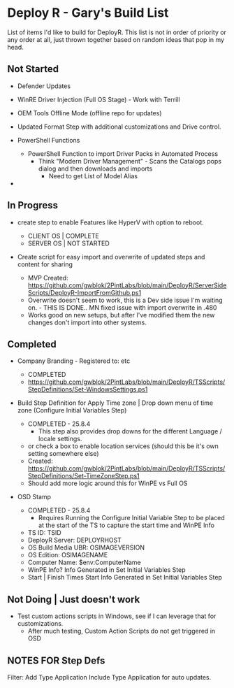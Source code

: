 # Deploy R - Gary's Build List

List of items I'd like to build for DeployR.  This list is not in order of priority or any order at all, just thrown together based on random ideas that pop in my head.

## Not Started

- Defender Updates
- WinRE Driver Injection (Full OS Stage) - Work with Terrill
- OEM Tools Offline Mode (offline repo for updates)
- Updated Format Step with additional customizations and Drive control.

- PowerShell Functions
  - PowerShell Function to import Driver Packs in Automated Process
    - Think "Modern Driver Management" - Scans the Catalogs pops dialog and then downloads and imports
      - Need to get List of Model Alias
- 

## In Progress

- create step to enable Features like HyperV with option to reboot.
  - CLIENT OS | COMPLETE
  - SERVER OS | NOT STARTED

- Create script for easy import and overwrite of updated steps and content for sharing
  - MVP Created: <https://github.com/gwblok/2PintLabs/blob/main/DeployR/ServerSideScripts/DeployR-ImportFromGithub.ps1>
  - Overwrite doesn't seem to work, this is a Dev side issue I'm waiting on. - THIS IS DONE.. MN fixed issue with import overwrite in .480
  - Works good on new setups, but after I've modified them the new changes don't import into other systems.

## Completed

- Company Branding - Registered to: etc
  - COMPLETED
  - <https://github.com/gwblok/2PintLabs/blob/main/DeployR/TSScripts/StepDefinitions/Set-WindowsSettings.ps1>

- Build Step Definition for Apply Time zone | Drop down menu of time zone (Configure Initial Variables Step)
  - COMPLETED - 25.8.4
    - This step also provides drop downs for the different Language / locale settings.
  - or check a box to enable location services (should this be it's own setting somewhere else)
  - Created: <https://github.com/gwblok/2PintLabs/blob/main/DeployR/TSScripts/StepDefinitions/Set-TimeZoneStep.ps1>
  - Should add more logic around this for WinPE vs Full OS

- OSD Stamp
  - COMPLETED - 25.8.4
    - Requires Running the Configure Initial Variable Step to be placed at the start of the TS to capture the start time and WinPE Info
  - TS ID:                  TSID
  - DeployR Server:         DEPLOYRHOST
  - OS Build Media UBR:     OSIMAGEVERSION
  - OS Edition:             OSIMAGENAME
  - Computer Name:          $env:ComputerName
  - WinPE Info?             Info Generated in Set Initial Variables Step
  - Start | Finish Times    Start Info Generated in Set Initial Variables Step

## Not Doing | Just doesn't work

- Test custom actions scripts in Windows, see if I can leverage that for customizations.
  - After much testing, Custom Action Scripts do not get triggered in OSD

## NOTES FOR Step Defs
Filter: Add Type Application
Include Type Application for auto updates.